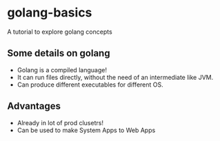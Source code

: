 # golang-basics
A tutorial to explore golang concepts

## Some details on golang
- Golang is a compiled language!
- It can run files directly, without the need of an intermediate like JVM.
- Can produce different executables for different OS.

## Advantages
- Already in lot of prod clusetrs!
- Can be used to make System Apps to Web Apps